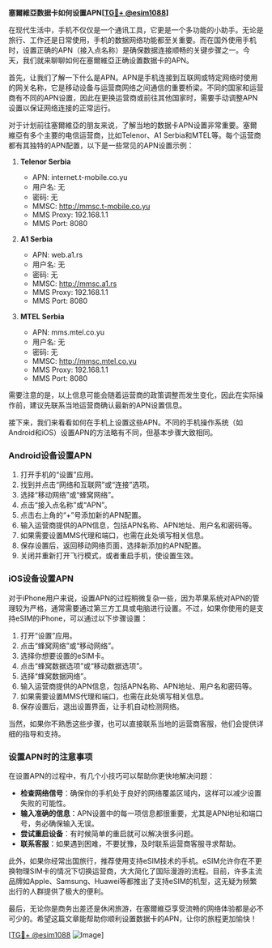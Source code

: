 **塞爾維亞数据卡如何设置APN[[TG💪+ @esim1088](https://t.me/s/esim1088)]**

在现代生活中，手机不仅仅是一个通讯工具，它更是一个多功能的小助手。无论是旅行、工作还是日常使用，手机的数据网络功能都至关重要。而在国外使用手机时，设置正确的APN（接入点名称）是确保数据连接顺畅的关键步骤之一。今天，我们就来聊聊如何在塞爾維亞正确设置数据卡的APN。

首先，让我们了解一下什么是APN。APN是手机连接到互联网或特定网络时使用的网关名称，它是移动设备与运营商网络之间通信的重要桥梁。不同的国家和运营商有不同的APN设置，因此在更换运营商或前往其他国家时，需要手动调整APN设置以保证网络连接的正常运行。

对于计划前往塞爾維亞的朋友来说，了解当地的数据卡APN设置非常重要。塞爾維亞有多个主要的电信运营商，比如Telenor、A1 Serbia和MTEL等。每个运营商都有其独特的APN配置，以下是一些常见的APN设置示例：

1. **Telenor Serbia**
   - APN: internet.t-mobile.co.yu
   - 用户名: 无
   - 密码: 无
   - MMSC: http://mmsc.t-mobile.co.yu
   - MMS Proxy: 192.168.1.1
   - MMS Port: 8080

2. **A1 Serbia**
   - APN: web.a1.rs
   - 用户名: 无
   - 密码: 无
   - MMSC: http://mmsc.a1.rs
   - MMS Proxy: 192.168.1.1
   - MMS Port: 8080

3. **MTEL Serbia**
   - APN: mms.mtel.co.yu
   - 用户名: 无
   - 密码: 无
   - MMSC: http://mmsc.mtel.co.yu
   - MMS Proxy: 192.168.1.1
   - MMS Port: 8080

需要注意的是，以上信息可能会随着运营商的政策调整而发生变化，因此在实际操作前，建议先联系当地运营商确认最新的APN设置信息。

接下来，我们来看看如何在手机上设置这些APN。不同的手机操作系统（如Android和iOS）设置APN的方法略有不同，但基本步骤大致相同。

### Android设备设置APN

1. 打开手机的“设置”应用。
2. 找到并点击“网络和互联网”或“连接”选项。
3. 选择“移动网络”或“蜂窝网络”。
4. 点击“接入点名称”或“APN”。
5. 点击右上角的“+”号添加新的APN配置。
6. 输入运营商提供的APN信息，包括APN名称、APN地址、用户名和密码等。
7. 如果需要设置MMS代理和端口，也需在此处填写相关信息。
8. 保存设置后，返回移动网络页面，选择新添加的APN配置。
9. 关闭并重新打开飞行模式，或者重启手机，使设置生效。

### iOS设备设置APN

对于iPhone用户来说，设置APN的过程稍微复杂一些，因为苹果系统对APN的管理较为严格，通常需要通过第三方工具或电脑进行设置。不过，如果你使用的是支持eSIM的iPhone，可以通过以下步骤设置：

1. 打开“设置”应用。
2. 点击“蜂窝网络”或“移动网络”。
3. 选择你想要设置的eSIM卡。
4. 点击“蜂窝数据选项”或“移动数据选项”。
5. 选择“蜂窝数据网络”。
6. 输入运营商提供的APN信息，包括APN名称、APN地址、用户名和密码等。
7. 如果需要设置MMS代理和端口，也需在此处填写相关信息。
8. 保存设置后，退出设置界面，让手机自动检测网络。

当然，如果你不熟悉这些步骤，也可以直接联系当地的运营商客服，他们会提供详细的指导和支持。

### 设置APN时的注意事项

在设置APN的过程中，有几个小技巧可以帮助你更快地解决问题：

- **检查网络信号**：确保你的手机处于良好的网络覆盖区域内，这样可以减少设置失败的可能性。
- **输入准确的信息**：APN设置中的每一项信息都很重要，尤其是APN地址和端口号，务必确保输入无误。
- **尝试重启设备**：有时候简单的重启就可以解决很多问题。
- **联系客服**：如果遇到困难，不要犹豫，及时联系运营商客服寻求帮助。

此外，如果你经常出国旅行，推荐使用支持eSIM技术的手机。eSIM允许你在不更换物理SIM卡的情况下切换运营商，大大简化了国际漫游的流程。目前，许多主流品牌如Apple、Samsung、Huawei等都推出了支持eSIM的机型，这无疑为频繁出行的人群提供了极大的便利。

最后，无论你是商务出差还是休闲旅游，在塞爾維亞享受流畅的网络体验都是必不可少的。希望这篇文章能帮助你顺利设置数据卡的APN，让你的旅程更加愉快！

[[TG💪+ @esim1088](https://t.me/s/esim1088) ![Image](https://i.postimg.cc/4NQfJmqS/Snipaste-2025-05-13-00-14-12.png)]